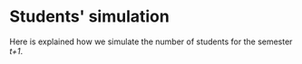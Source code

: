 # Students' simulation

Here is explained how we simulate the number of students for the semester _t+1_.
